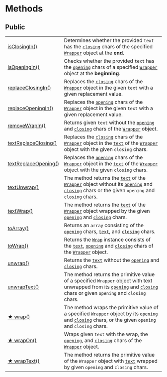 # Methods

## Public

|                                               |                                                                                                                                                                                                                                                                                                                                                  |
| --------------------------------------------- | ------------------------------------------------------------------------------------------------------------------------------------------------------------------------------------------------------------------------------------------------------------------------------------------------------------------------------------------------ |
| [isClosingIn()](isclosingin.md)               | Determines whether the provided `text` has the [`closing`](../../../wrap/instance/accessors/#wrap.prototype.closing) chars of the specified [`Wrapper`](../../wrapper.md) object at the **end**.                                                                                                                                                 |
| [isOpeningIn()](isopeningin.md)               | Checks whether the provided `text` has the [`opening`](../../../wrap/instance/accessors/#wrap.prototype.opening) chars of a specified [`Wrapper`](../../wrapper.md) object at the **beginning**.                                                                                                                                                 |
| [replaceClosingIn()](replaceclosingin.md)     | Replaces the [`closing`](../../../wrap/instance/accessors/#wrap.prototype.closing) chars of the [`Wrapper`](../../wrapper.md) object in the given `text` with a given replacement value.                                                                                                                                                         |
| [replaceOpeningIn()](replaceopeningin.md)     | Replaces the [`opening`](../../../wrap/instance/accessors/#wrap.prototype.opening) chars of the [`Wrapper`](../../wrapper.md) object in the given `text` with a given replacement value.                                                                                                                                                         |
| [removeWrapIn()](removewrapin.md)             | Returns given `text` without the [`opening`](../../../wrap/instance/accessors/#wrap.prototype.opening) and [`closing`](../../../wrap/instance/accessors/#wrap.prototype.closing) chars of the [`Wrapper`](../../wrapper.md) object.                                                                                                              |
| [textReplaceClosing()](textreplaceclosing.md) | Replaces the [`closing`](../../../wrap/instance/accessors/#wrap.prototype.closing) chars of the [`Wrapper`](../../wrapper.md) object in the [`text`](../../../wrap/instance/accessors/#wrap.prototype.text) of the [`Wrapper`](../../wrapper.md) object with the given `closing` chars.                                                          |
| [textReplaceOpening()](textreplaceopening.md) | Replaces the [`opening`](../../../wrap/instance/accessors/#wrap.prototype.opening) chars of the [`Wrapper`](../../wrapper.md) object in the [`text`](../../../wrap/instance/accessors/#wrap.prototype.text) of the [`Wrapper`](../../wrapper.md) object with the given `closing` chars.                                                          |
| [textUnwrap()](textunwrap.md)                 | The method returns the [`text`](../../../wrap/instance/accessors/#wrap.prototype.text) of the [`Wrapper`](../../wrapper.md) object without its [`opening`](../../../wrap/instance/accessors/#wrap.prototype.opening) and [`closing`](../../../wrap/instance/accessors/#wrap.prototype.closing) chars or the given `opening` and `closing` chars. |
| [textWrap()](textwrap.md)                     | The method returns the [`text`](../../../wrap/instance/accessors/#wrap.prototype.text) of the [`Wrapper`](../../wrapper.md) object wrapped by the given [`opening`](../../../wrap/instance/accessors/#wrap.prototype.opening) and [`closing`](../../../wrap/instance/accessors/#wrap.prototype.closing) chars.                                   |
| [toArray()](toarray.md)                       | Returns an `array` consisting of the [`opening`](../../../wrap/instance/accessors/#wrap.prototype.opening) chars, [`text`](../../../wrap/instance/accessors/#wrap.prototype.text), and [`closing`](../../../wrap/instance/accessors/#wrap.prototype.closing) chars.                                                                              |
| [toWrap()](towrap.md)                         | Returns the [`Wrap`](../../../wrap/wrap.md) instance consists of the [`text`](../../../wrap/instance/accessors/#wrap.prototype.text), [`opening`](../../../wrap/instance/accessors/#wrap.prototype.opening) and [`closing`](../../../wrap/instance/accessors/#wrap.prototype.closing) chars of the [`Wrapper`](../../wrapper.md) object.         |
| [unwrap()](unwrap.md)                         | Returns the [`text`](../../../wrap/instance/accessors/#wrap.prototype.text) without the [`opening`](../../../wrap/instance/accessors/#wrap.prototype.opening) and [`closing`](../../../wrap/instance/accessors/#wrap.prototype.closing) chars.                                                                                                   |
| [unwrapText()](unwraptext.md)                 | The method returns the primitive value of a specified `Wrapper` object with text unwrapped from its [`opening`](../../../wrap/instance/accessors/#wrap.prototype.opening) and [`closing`](../../../wrap/instance/accessors/#wrap.prototype.closing) chars or given `opening` and `closing` chars.                                                |
| [★ wrap()](wrap.md)                           | The method wraps the primitive value of a specified [`Wrapper`](../../wrapper.md) object by its [`opening`](../../../wrap/instance/accessors/#wrap.prototype.opening) and [`closing`](../../../wrap/instance/accessors/#wrap.prototype.closing) chars, or the given `opening` and `closing` chars.                                               |
| [★ wrapOn()](wrapon.md)                       | Wraps given `text` with the wrap, the [`opening`](../../../wrap/instance/accessors/#wrap.prototype.opening), and [`closing`](../../../wrap/instance/accessors/#wrap.prototype.closing) chars of the [`Wrapper`](../../wrapper.md) object.                                                                                                        |
| [★ wrapText()](wraptext.md)                   | The method returns the primitive value of the `Wrapper` object with [`text`](../../../wrap/instance/accessors/#wrap.prototype.text) wrapped by given `opening` and `closing` chars.                                                                                                                                                              |
